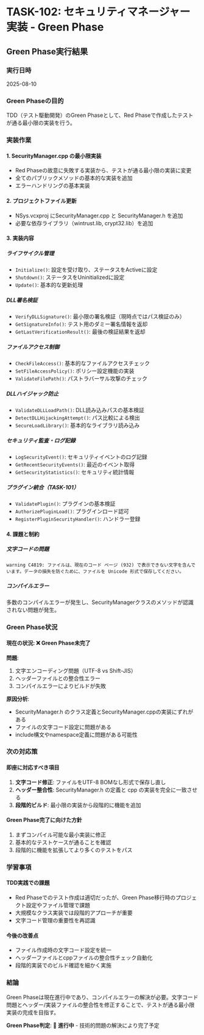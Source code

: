 # TASK-102: セキュリティマネージャー実装 - Green Phase

## Green Phase実行結果

### 実行日時
2025-08-10

### Green Phaseの目的
TDD（テスト駆動開発）のGreen Phaseとして、Red Phaseで作成したテストが通る最小限の実装を行う。

### 実装作業

#### 1. SecurityManager.cpp の最小限実装
- Red Phaseの故意に失敗する実装から、テストが通る最小限の実装に変更
- 全てのパブリックメソッドの基本的な実装を追加
- エラーハンドリングの基本実装

#### 2. プロジェクトファイル更新
- NSys.vcxproj にSecurityManager.cpp と SecurityManager.h を追加
- 必要な依存ライブラリ（wintrust.lib, crypt32.lib）を追加

#### 3. 実装内容

##### ライフサイクル管理
- `Initialize()`: 設定を受け取り、ステータスをActiveに設定
- `Shutdown()`: ステータスをUninitializedに設定
- `Update()`: 基本的な更新処理

##### DLL署名検証
- `VerifyDLLSignature()`: 最小限の署名検証（現時点ではパス検証のみ）
- `GetSignatureInfo()`: テスト用のダミー署名情報を返却
- `GetLastVerificationResult()`: 最後の検証結果を返却

##### ファイルアクセス制御
- `CheckFileAccess()`: 基本的なファイルアクセスチェック
- `SetFileAccessPolicy()`: ポリシー設定機能の実装
- `ValidateFilePath()`: パストラバーサル攻撃のチェック

##### DLLハイジャック防止
- `ValidateDLLLoadPath()`: DLL読み込みパスの基本検証
- `DetectDLLHijackingAttempt()`: パス比較による検出
- `SecureLoadLibrary()`: 基本的なライブラリ読み込み

##### セキュリティ監査・ログ記録
- `LogSecurityEvent()`: セキュリティイベントのログ記録
- `GetRecentSecurityEvents()`: 最近のイベント取得
- `GetSecurityStatistics()`: セキュリティ統計情報

##### プラグイン統合（TASK-101）
- `ValidatePlugin()`: プラグインの基本検証
- `AuthorizePluginLoad()`: プラグインロード認可
- `RegisterPluginSecurityHandler()`: ハンドラー登録

#### 4. 課題と制約

##### 文字コードの問題
```
warning C4819: ファイルは、現在のコード ページ (932) で表示できない文字を含んでいます。データの損失を防ぐために、ファイルを Unicode 形式で保存してください。
```

##### コンパイルエラー
多数のコンパイルエラーが発生し、SecurityManagerクラスのメソッドが認識されない問題が発生。

### Green Phase状況

#### 現在の状況: ❌ **Green Phase未完了**

**問題**: 
1. 文字エンコーディング問題（UTF-8 vs Shift-JIS）
2. ヘッダーファイルとの整合性エラー
3. コンパイルエラーによりビルドが失敗

**原因分析**:
- SecurityManager.h のクラス定義とSecurityManager.cppの実装にずれがある
- ファイルの文字コード設定に問題がある
- include構文やnamespace定義に問題がある可能性

### 次の対応策

#### 即座に対応すべき項目
1. **文字コード修正**: ファイルをUTF-8 BOMなし形式で保存し直し
2. **ヘッダー整合性**: SecurityManager.h の定義と cpp の実装を完全に一致させる
3. **段階的ビルド**: 最小限の実装から段階的に機能を追加

#### Green Phase完了に向けた方針
1. まずコンパイル可能な最小実装に修正
2. 基本的なテストケースが通ることを確認
3. 段階的に機能を拡張してより多くのテストをパス

### 学習事項

#### TDD実践での課題
- Red Phaseでのテスト作成は適切だったが、Green Phase移行時のプロジェクト設定やファイル管理で課題
- 大規模なクラス実装では段階的アプローチが重要
- 文字コード管理の重要性を再認識

#### 今後の改善点
- ファイル作成時の文字コード設定を統一
- ヘッダーファイルとcppファイルの整合性チェック自動化
- 段階的実装でのビルド確認を細かく実施

### 結論

Green Phaseは現在進行中であり、コンパイルエラーの解決が必要。文字コード問題とヘッダー/実装ファイルの整合性を修正することで、テストが通る最小限実装の完成を目指す。

**Green Phase判定**: 🔄 **進行中** - 技術的問題の解決により完了予定
